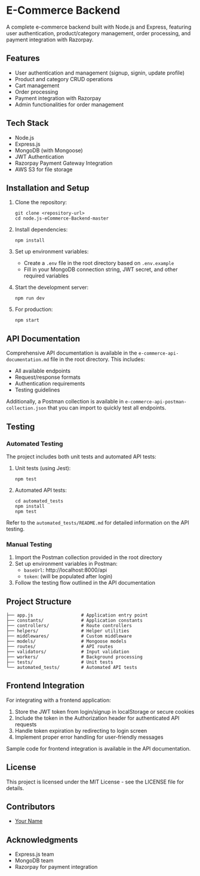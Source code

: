 # E-Commerce Backend

A complete e-commerce backend built with Node.js and Express, featuring user authentication, product/category management, order processing, and payment integration with Razorpay.

## Features

- User authentication and management (signup, signin, update profile)
- Product and category CRUD operations
- Cart management
- Order processing
- Payment integration with Razorpay
- Admin functionalities for order management

## Tech Stack

- Node.js
- Express.js
- MongoDB (with Mongoose)
- JWT Authentication
- Razorpay Payment Gateway Integration
- AWS S3 for file storage

## Installation and Setup

1. Clone the repository:
   ```
   git clone <repository-url>
   cd node.js-eCommerce-Backend-master
   ```

2. Install dependencies:
   ```
   npm install
   ```

3. Set up environment variables:
   - Create a `.env` file in the root directory based on `.env.example`
   - Fill in your MongoDB connection string, JWT secret, and other required variables

4. Start the development server:
   ```
   npm run dev
   ```

5. For production:
   ```
   npm start
   ```

## API Documentation

Comprehensive API documentation is available in the `e-commerce-api-documentation.md` file in the root directory. This includes:

- All available endpoints
- Request/response formats
- Authentication requirements
- Testing guidelines

Additionally, a Postman collection is available in `e-commerce-api-postman-collection.json` that you can import to quickly test all endpoints.

## Testing

### Automated Testing

The project includes both unit tests and automated API tests:

1. Unit tests (using Jest):
   ```
   npm test
   ```

2. Automated API tests:
   ```
   cd automated_tests
   npm install
   npm test
   ```

Refer to the `automated_tests/README.md` for detailed information on the API testing.

### Manual Testing

1. Import the Postman collection provided in the root directory
2. Set up environment variables in Postman:
   - `baseUrl`: http://localhost:8000/api
   - `token`: (will be populated after login)
3. Follow the testing flow outlined in the API documentation

## Project Structure

```
├── app.js                  # Application entry point
├── constants/              # Application constants
├── controllers/            # Route controllers
├── helpers/                # Helper utilities
├── middlewares/            # Custom middleware
├── models/                 # Mongoose models
├── routes/                 # API routes
├── validators/             # Input validation
├── workers/                # Background processing
├── tests/                  # Unit tests
└── automated_tests/        # Automated API tests
```

## Frontend Integration

For integrating with a frontend application:

1. Store the JWT token from login/signup in localStorage or secure cookies
2. Include the token in the Authorization header for authenticated API requests
3. Handle token expiration by redirecting to login screen
4. Implement proper error handling for user-friendly messages

Sample code for frontend integration is available in the API documentation.

## License

This project is licensed under the MIT License - see the LICENSE file for details.

## Contributors

- [Your Name](https://github.com/yourusername)

## Acknowledgments

- Express.js team
- MongoDB team
- Razorpay for payment integration
